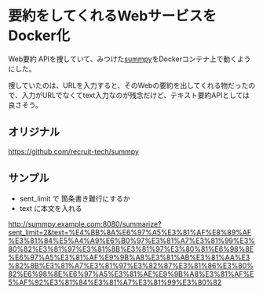 
# 要約をしてくれるWebサービスをDocker化

Web要約 APIを捜していて、みつけた[summpy](https://github.com/recruit-tech/summpy)をDockerコンテナ上で動くようにした。

捜していたのは、URLを入力すると、そのWebの要約を出してくれる物だったの
で、入力がURLでなくてtext入力なのが残念だけど、テキスト要約APIとしては
良さそう。

## オリジナル

https://github.com/recruit-tech/summpy

##  サンプル
* sent_limit で 箇条書き難行にするか
* text に本文を入れる

http://summpy.example.com:8080/summarize?sent_limit=2&text=%E4%BB%8A%E6%97%A5%E3%81%AF%E8%89%AF%E3%81%84%E5%A4%A9%E6%B0%97%E3%81%A7%E3%81%99%E3%80%82%E3%81%97%E3%81%8B%E3%81%97%E3%80%81%E6%98%8E%E6%97%A5%E3%81%AF%E9%9B%A8%E3%81%AB%E3%81%AA%E3%82%8B%E3%81%A7%E3%81%97%E3%82%87%E3%81%86%E3%80%82%E6%98%8E%E6%97%A5%E3%81%AE%E9%9B%A8%E3%81%AF%E5%AF%92%E3%81%84%E3%81%A7%E3%81%99%E3%80%82


